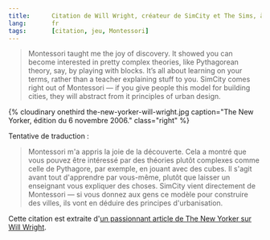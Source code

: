```yaml
---
title:      Citation de Will Wright, créateur de SimCity et The Sims, à propos de Montessori
lang:       fr
tags:       [citation, jeu, Montessori]
---
```


> Montessori taught me the joy of discovery. It showed you can become interested in pretty complex theories, like Pythagorean theory, say, by playing with blocks. It’s all about learning on your terms, rather than a teacher explaining stuff to you. SimCity comes right out of Montessori — if you give people this model for building cities, they will abstract from it principles of urban design.

{% cloudinary onethird the-new-yorker-will-wright.jpg caption="The New Yorker, édition du 6 novembre 2006." class="right" %}

Tentative de traduction :

> Montessori m'a appris la joie de la découverte. Cela a montré que vous pouvez être intéressé par des théories plutôt complexes comme celle de Pythagore, par exemple, en jouant avec des cubes. Il s'agit avant tout d'apprendre par vous-même, plutôt que laisser un enseignant vous expliquer des choses. SimCity vient directement de Montessori — si vous donnez aux gens ce modèle pour construire des villes, ils vont en déduire des principes d'urbanisation.

Cette citation est extraite d'[un passionnant article de The New Yorker sur Will Wright](http://www.newyorker.com/archive/2006/11/06/061106fa_fact?currentPage=all).
